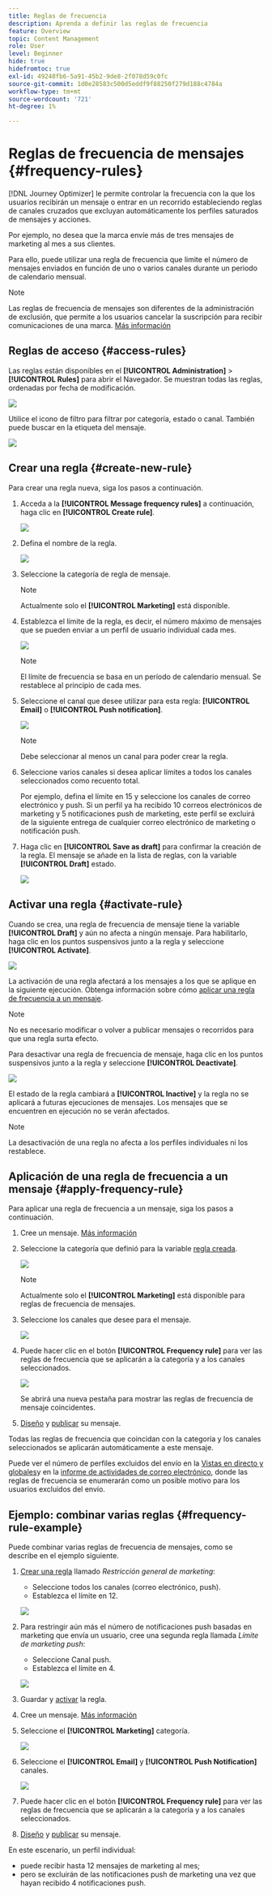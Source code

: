 ```yaml
---
title: Reglas de frecuencia
description: Aprenda a definir las reglas de frecuencia
feature: Overview
topic: Content Management
role: User
level: Beginner
hide: true
hidefromtoc: true
exl-id: 49248fb6-5a91-45b2-9de8-2f078d59c0fc
source-git-commit: 1d0e28583c500d5eddf9f88250f279d188c4784a
workflow-type: tm+mt
source-wordcount: '721'
ht-degree: 1%

---
```


# Reglas de frecuencia de mensajes {#frequency-rules}

[!DNL Journey Optimizer] le permite controlar la frecuencia con la que los usuarios recibirán un mensaje o entrar en un recorrido estableciendo reglas de canales cruzados que excluyan automáticamente los perfiles saturados de mensajes y acciones.

Por ejemplo, no desea que la marca envíe más de tres mensajes de marketing al mes a sus clientes.

Para ello, puede utilizar una regla de frecuencia que limite el número de mensajes enviados en función de uno o varios canales durante un periodo de calendario mensual.

>[!NOTE]
>
>Las reglas de frecuencia de mensajes son diferentes de la administración de exclusión, que permite a los usuarios cancelar la suscripción para recibir comunicaciones de una marca. [Más información](../messages/consent.md#opt-out-management)

## Reglas de acceso {#access-rules}

Las reglas están disponibles en el **[!UICONTROL Administration]** > **[!UICONTROL Rules]** para abrir el Navegador. Se muestran todas las reglas, ordenadas por fecha de modificación.

![](assets/message-rules-access.png)

<!--To access, create, edit or delete message frequency rules, you must have the message configuration permission. [Learn more](../administration/high-low-permissions.md#administration-permissions)-->

Utilice el icono de filtro para filtrar por categoría, estado o canal. También puede buscar en la etiqueta del mensaje.

![](assets/message-rules-filter.png)

## Crear una regla {#create-new-rule}

Para crear una regla nueva, siga los pasos a continuación.

1. Acceda a la **[!UICONTROL Message frequency rules]** a continuación, haga clic en **[!UICONTROL Create rule]**.

   ![](assets/message-rules-create.png)

1. Defina el nombre de la regla.

   ![](assets/message-rules-details.png)

1. Seleccione la categoría de regla de mensaje.

   >[!NOTE]
   >
   >Actualmente solo el **[!UICONTROL Marketing]** está disponible.

1. Establezca el límite de la regla, es decir, el número máximo de mensajes que se pueden enviar a un perfil de usuario individual cada mes.

   ![](assets/message-rules-capping.png)

   >[!NOTE]
   >
   >El límite de frecuencia se basa en un período de calendario mensual. Se restablece al principio de cada mes.

1. Seleccione el canal que desee utilizar para esta regla: **[!UICONTROL Email]** o **[!UICONTROL Push notification]**.

   ![](assets/message-rules-channels.png)

   >[!NOTE]
   >
   >Debe seleccionar al menos un canal para poder crear la regla.

1. Seleccione varios canales si desea aplicar límites a todos los canales seleccionados como recuento total.

   Por ejemplo, defina el límite en 15 y seleccione los canales de correo electrónico y push. Si un perfil ya ha recibido 10 correos electrónicos de marketing y 5 notificaciones push de marketing, este perfil se excluirá de la siguiente entrega de cualquier correo electrónico de marketing o notificación push.

1. Haga clic en **[!UICONTROL Save as draft]** para confirmar la creación de la regla. El mensaje se añade en la lista de reglas, con la variable **[!UICONTROL Draft]** estado.

   ![](assets/message-rules-created.png)

## Activar una regla {#activate-rule}

Cuando se crea, una regla de frecuencia de mensaje tiene la variable **[!UICONTROL Draft]** y aún no afecta a ningún mensaje. Para habilitarlo, haga clic en los puntos suspensivos junto a la regla y seleccione **[!UICONTROL Activate]**.

![](assets/message-rules-activate.png)

La activación de una regla afectará a los mensajes a los que se aplique en la siguiente ejecución. Obtenga información sobre cómo [aplicar una regla de frecuencia a un mensaje](#apply-frequency-rule).

>[!NOTE]
>
>No es necesario modificar o volver a publicar mensajes o recorridos para que una regla surta efecto.

Para desactivar una regla de frecuencia de mensaje, haga clic en los puntos suspensivos junto a la regla y seleccione **[!UICONTROL Deactivate]**.

![](assets/message-rules-deactivate.png)

El estado de la regla cambiará a **[!UICONTROL Inactive]** y la regla no se aplicará a futuras ejecuciones de mensajes. Los mensajes que se encuentren en ejecución no se verán afectados.

>[!NOTE]
>
>La desactivación de una regla no afecta a los perfiles individuales ni los restablece.

## Aplicación de una regla de frecuencia a un mensaje {#apply-frequency-rule}

Para aplicar una regla de frecuencia a un mensaje, siga los pasos a continuación.

1. Cree un mensaje. [Más información](../messages/get-started-content.md#create-new-message)

1. Seleccione la categoría que definió para la variable [regla creada](#create-new-rule).

   ![](assets/message-rules-msg-properties.png)

   >[!NOTE]
   >
   >Actualmente solo el **[!UICONTROL Marketing]** está disponible para reglas de frecuencia de mensajes.

1. Seleccione los canales que desee para el mensaje.

   ![](assets/message-rules-msg-channels.png)

1. Puede hacer clic en el botón **[!UICONTROL Frequency rule]** para ver las reglas de frecuencia que se aplicarán a la categoría y a los canales seleccionados.

   ![](assets/message-rules-msg-link.png)

   Se abrirá una nueva pestaña para mostrar las reglas de frecuencia de mensaje coincidentes.

1. [Diseño](../design/design-emails.md) y [publicar](../messages/publish-manage-message.md) su mensaje.

Todas las reglas de frecuencia que coincidan con la categoría y los canales seleccionados se aplicarán automáticamente a este mensaje.

<!--Clicking the link out button next to the category selector will jump you over to the rules inventory screen to see which rules will be applied to the message.-->

Puede ver el número de perfiles excluidos del envío en la [Vistas en directo y globales](../reports/message-monitoring.md)y en la [informe de actividades de correo electrónico](../reports/email-live-report.md), donde las reglas de frecuencia se enumerarán como un posible motivo para los usuarios excluidos del envío.

## Ejemplo: combinar varias reglas {#frequency-rule-example}

Puede combinar varias reglas de frecuencia de mensajes, como se describe en el ejemplo siguiente.

1. [Crear una regla](#create-new-rule) llamado *Restricción general de marketing*:

   * Seleccione todos los canales (correo electrónico, push).
   * Establezca el límite en 12.

   ![](assets/message-rules-ex-overall-cap.png)

1. Para restringir aún más el número de notificaciones push basadas en marketing que envía un usuario, cree una segunda regla llamada *Límite de marketing push*:

   * Seleccione Canal push.
   * Establezca el límite en 4.

   ![](assets/message-rules-ex-push-cap.png)

1. Guardar y [activar](#activate-rule) la regla.

1. Cree un mensaje. [Más información](../messages/get-started-content.md#create-new-message)

1. Seleccione el **[!UICONTROL Marketing]** categoría.

   ![](assets/message-rules-ex-category-maktg.png)

1. Seleccione el **[!UICONTROL Email]** y **[!UICONTROL Push Notification]** canales.

   ![](assets/message-rules-ex-channels.png)

1. Puede hacer clic en el botón **[!UICONTROL Frequency rule]** para ver las reglas de frecuencia que se aplicarán a la categoría y a los canales seleccionados.

1. [Diseño](../design/design-emails.md) y [publicar](../messages/publish-manage-message.md) su mensaje.

En este escenario, un perfil individual:
* puede recibir hasta 12 mensajes de marketing al mes;
* pero se excluirán de las notificaciones push de marketing una vez que hayan recibido 4 notificaciones push.
